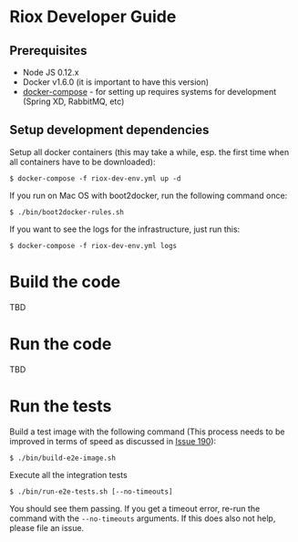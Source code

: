 # Riox Developer Guide


## Prerequisites

* Node JS 0.12.x
* Docker v1.6.0 (it is important to have this version)
* [docker-compose](https://docs.docker.com/compose/install/) - for setting up requires systems for development 
  (Spring XD, RabbitMQ, etc)


## Setup development dependencies

Setup all docker containers (this may take a while, esp. the first time when all containers have to be downloaded):
```
$ docker-compose -f riox-dev-env.yml up -d
```

If you run on Mac OS with boot2docker, run the following command once:

```
$ ./bin/boot2docker-rules.sh
```

If you want to see the logs for the infrastructure, just run this:
```
$ docker-compose -f riox-dev-env.yml logs
```


# Build the code

TBD

# Run the code

TBD
 

# Run the tests

Build a test image with the following command (This process needs to be improved in terms of speed as discussed in [Issue 190](https://github.com/riox/riox/issues/190)): 
```
$ ./bin/build-e2e-image.sh 
```

Execute all the integration tests
```
$ ./bin/run-e2e-tests.sh [--no-timeouts]
```

You should see them passing. If you get a timeout error, re-run the command with the `--no-timeouts` arguments. 
If this does also not help, please file an issue.

